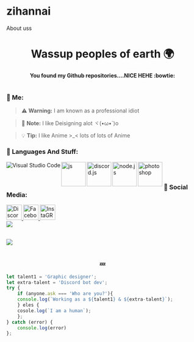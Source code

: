 # zihannai
About uss

<h1 align="center">Wassup peoples of earth 🌍</h1>

<h4 align="center" script>You found my Github repositories....NICE HEHE :bowtie: </h4>

#
### 🎐 Me:
> :warning: **Warning:** I am known as a professional idiot

> :memo: **Note:** I like Deisigning alot ヾ(•ω•`)o

> :bulb: **Tip:** I like Anime >_< lots of lots of Anime


### 💾 Languages And Stuff:
<img align="left" alt="Visual Studio Code" src="[https://i.imgur.com/LwSdAlE.png](https://i.imgur.com/X0bcsne.gif)" />
<img align="left" alt="js" width="64px" src="https://i.imgur.com/3u1wzwE.png" />
<img align="left" alt="discord.js" width="64px" src="https://i.imgur.com/SI1DZf3.png" />
<img align="left" alt="node.js" width="64px" src="https://i.imgur.com/tYLFZBh.png" /> 
<img align="left" alt="photoshop" width="64px" src="https://i.imgur.com/OC1RcS5.jpg" /> <br />

#
### 📩 Social Media:
<a align="left" href="https://discord.gg/x6bGE6zz5z">
    <img src="https://cdn3.iconfinder.com/data/icons/popular-services-brands-vol-2/512/discord-256.png" alt="Discord" width="40"/>
 </a>
<a align="left" href="https://www.facebook.com/sayeedsabit.zihan">
    <img src="https://cdn2.iconfinder.com/data/icons/social-media-2285/512/1_Facebook_colored_svg_copy-512.png" alt="Facebook" width="40"/>
 </a>
 <a align="left" href="https://www.instagram.com/designervaia/">
    <img src="https://cdn3.iconfinder.com/data/icons/2018-social-media-logotypes/1000/2018_social_media_popular_app_logo_instagram-256.png" alt="InstaGRAAAAAAAAAAAAAAAAAAAAAAAAAAAm" width="40"/>
 </a>
 <br/>
 <a href="https://www.buymeacoffee.com/zihannai">
 <img src="https://img.buymeacoffee.com/button-api/?text=BUY ME COFFEE&emoji=&slug=zihannai&button_colour=FF5F5F&font_colour=ffffff&font_family=Poppins&outline_colour=000000&coffee_colour=FFDD00" />
 </a>
  
<br/>
<br/>

![]([[https://popcat.deta.dev/884816166026084432](https://i.imgur.com/X0bcsne.gif](https://upload.wikimedia.org/wikipedia/commons/thumb/2/2c/Rotating_earth_%28large%29.gif/200px-Rotating_earth_%28large%29.gif)))
  
#
<h3 align="center">💤</h3>

```js
let talent1 = 'Graphic designer';
let extra-talent = 'Discord bot dev';
try {
    if (anyone.ask === 'Who are you?'){
	console.log(`Working as a ${talent1} & ${extra-talent}`);
	} eles {
	cosole.log(`I am a human`);
	};
} catch (error) {
    console.log(error)
};
```
</div>
